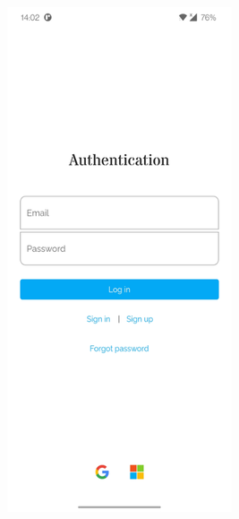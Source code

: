 <img src="https://github.com/Aman-2334/Flutter/blob/main/Authentication_Screen/Authentication%20Screen.jpg" height="900" width="400" />
